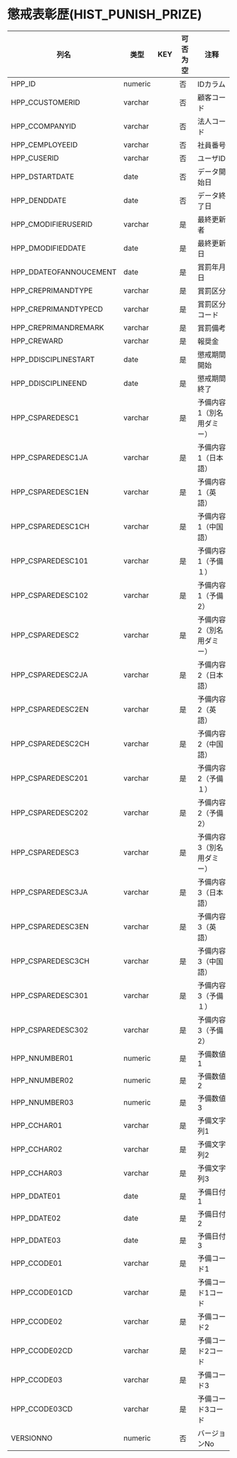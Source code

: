 # 懲戒表彰歴(HIST_PUNISH_PRIZE)
| 列名   | 类型   | KEY  | 可否为空 | 注释   |
| ---- | ---- | ---- | ---- | ---- |
|HPP_ID|numeric||否|IDカラム  |
|HPP_CCUSTOMERID|varchar||否|顧客コード|
|HPP_CCOMPANYID|varchar||否|法人コード|
|HPP_CEMPLOYEEID|varchar||否|社員番号|
|HPP_CUSERID|varchar||否|ユーザID|
|HPP_DSTARTDATE|date||否|データ開始日|
|HPP_DENDDATE|date||否|データ終了日|
|HPP_CMODIFIERUSERID|varchar||是|最終更新者|
|HPP_DMODIFIEDDATE|date||是|最終更新日|
|HPP_DDATEOFANNOUCEMENT|date||是|賞罰年月日|
|HPP_CREPRIMANDTYPE|varchar||是|賞罰区分|
|HPP_CREPRIMANDTYPECD|varchar||是|賞罰区分コード|
|HPP_CREPRIMANDREMARK|varchar||是|賞罰備考|
|HPP_CREWARD|varchar||是|報奨金|
|HPP_DDISCIPLINESTART|date||是|懲戒期間開始|
|HPP_DDISCIPLINEEND|date||是|懲戒期間終了|
|HPP_CSPAREDESC1|varchar||是|予備内容1（別名用ダミー）|
|HPP_CSPAREDESC1JA|varchar||是|予備内容1（日本語）|
|HPP_CSPAREDESC1EN|varchar||是|予備内容1（英語）|
|HPP_CSPAREDESC1CH|varchar||是|予備内容1（中国語）|
|HPP_CSPAREDESC101|varchar||是|予備内容1（予備１）|
|HPP_CSPAREDESC102|varchar||是|予備内容1（予備2）|
|HPP_CSPAREDESC2|varchar||是|予備内容2（別名用ダミー）|
|HPP_CSPAREDESC2JA|varchar||是|予備内容2（日本語）|
|HPP_CSPAREDESC2EN|varchar||是|予備内容2（英語）|
|HPP_CSPAREDESC2CH|varchar||是|予備内容2（中国語）|
|HPP_CSPAREDESC201|varchar||是|予備内容2（予備１）|
|HPP_CSPAREDESC202|varchar||是|予備内容2（予備2）|
|HPP_CSPAREDESC3|varchar||是|予備内容3（別名用ダミー）|
|HPP_CSPAREDESC3JA|varchar||是|予備内容3（日本語）|
|HPP_CSPAREDESC3EN|varchar||是|予備内容3（英語）|
|HPP_CSPAREDESC3CH|varchar||是|予備内容3（中国語）|
|HPP_CSPAREDESC301|varchar||是|予備内容3（予備１）|
|HPP_CSPAREDESC302|varchar||是|予備内容3（予備2）|
|HPP_NNUMBER01|numeric||是|予備数値1|
|HPP_NNUMBER02|numeric||是|予備数値2|
|HPP_NNUMBER03|numeric||是|予備数値3|
|HPP_CCHAR01|varchar||是|予備文字列1|
|HPP_CCHAR02|varchar||是|予備文字列2|
|HPP_CCHAR03|varchar||是|予備文字列3|
|HPP_DDATE01|date||是|予備日付1|
|HPP_DDATE02|date||是|予備日付2|
|HPP_DDATE03|date||是|予備日付3|
|HPP_CCODE01|varchar||是|予備コード1|
|HPP_CCODE01CD|varchar||是|予備コード1コード|
|HPP_CCODE02|varchar||是|予備コード2|
|HPP_CCODE02CD|varchar||是|予備コード2コード|
|HPP_CCODE03|varchar||是|予備コード3|
|HPP_CCODE03CD|varchar||是|予備コード3コード|
|VERSIONNO|numeric||否|バージョンNo  |
